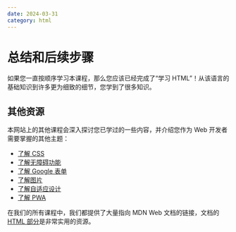 ```yaml
---
date: 2024-03-31
category: html
---
```

# 总结和后续步骤


如果您一直按顺序学习本课程，那么您应该已经完成了“学习 HTML”！从该语言的基础知识到许多更为细致的细节，您学到了很多知识。

## 其他资源

本网站上的其他课程会深入探讨您已学过的一些内容，并介绍您作为 Web 开发者需要掌握的其他主题：

* [了解 CSS](/blogs/web/css)
* [了解无障碍功能](/blogs/web/accessibility)
* [了解 Google 表单](/blogs/web/forms)
* [了解图片](/blogs/web/images/)
* [了解自适应设计](/blogs/web/design)
* [了解 PWA](/blogs/web/pwa)

在我们的所有课程中，我们都提供了大量指向 MDN Web 文档的链接，文档的 [HTML 部分](https://developer.mozilla.org/docs/Web/HTML)是非常实用的资源。
